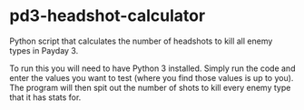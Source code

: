 # pd3-headshot-calculator
Python script that calculates the number of headshots to kill all enemy types in Payday 3.

To run this you will need to have Python 3 installed. Simply run the code and enter the values you want to test (where you find those values is up to you). The program will then spit out the number of shots to kill every enemy type that it has stats for.
